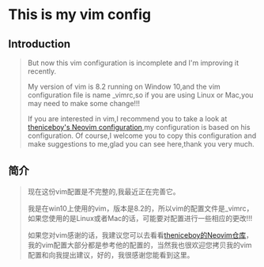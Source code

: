 # This is my vim config

## Introduction

> But now this vim configuration is incomplete and  I'm improving it recently.
>
> My version of vim is 8.2 running on Window 10,and the vim configuration file is name _vimrc,so if you are using Linux or Mac,you may need to make some change!!!
>
>  If you are interested in vim,I recommend you to take a look at [theniceboy's Neovim configuration](https://github.com/theniceboy/nvim),my configuration is based on his configuration. Of course,I welcome you to copy this configuration and make suggestions to me,glad you can see here,thank you very much.

## 简介

> 现在这份vim配置是不完整的,我最近正在完善它。
>
> 我是在win10上使用的vim，版本是8.2的，所以vim的配置文件是_vimrc，如果您使用的是Linux或者Mac的话，可能要对配置进行一些相应的更改!!!
>
> 如果您对vim感谢的话，我建议您可以去看看[theniceboy的Neovim仓库](https://github.com/theniceboy/nvim)，我的vim配置大部分都是参考他的配置的，当然我也很欢迎您拷贝我的vim配置和向我提出建议，好的，我很感谢您能看到这里。
